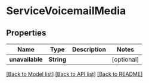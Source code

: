 # ServiceVoicemailMedia

## Properties
Name | Type | Description | Notes
------------ | ------------- | ------------- | -------------
**unavailable** | **String** |  | [optional] 

[[Back to Model list]](../README.md#documentation-for-models) [[Back to API list]](../README.md#documentation-for-api-endpoints) [[Back to README]](../README.md)


